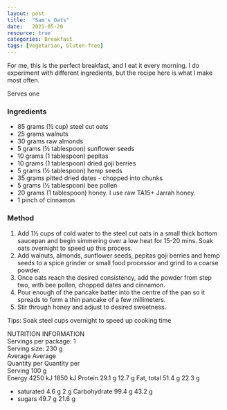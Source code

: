 ```yaml
---
layout: post
title:  "Sam's Oats"
date:   2021-05-20
resource: true
categories: Breakfast
tags: [Vegetarian, Gluten-free]
---
```


For me, this is the perfect breakfast, and I eat it every morning. I do experiment with different ingredients, but the recipe here is what I make most often. 

Serves one

### Ingredients
* 85 grams (½ cup) steel cut oats
* 25 grams walnuts
* 30 grams raw almonds
* 5 grams (½ tablespoon) sunflower seeds  
* 10 grams (1 tablespoon) pepitas
* 10 grams (1 tablespoon) dried goji berries
* 5 grams (½ tablespoon) hemp seeds
* 35 grams pitted dried dates - chopped into chunks
* 5 grams (½ tablespoon) bee pollen
* 20 grams (1 tablespoon) honey. I use raw TA15+ Jarrah honey.  
* 1 pinch of cinnamon

### Method
1. Add 1½ cups of cold water to the steel cut oats in a small thick bottom saucepan and begin simmering over a low heat for 15-20 mins. Soak oats overnight to speed up this process. 
2. Add walnuts, almonds, sunflower seeds, pepitas goji berries and hemp seeds to a spice grinder or small food processor and grind to a coarse powder. 
3. Once oats reach the desired consistency, add the powder from step two, with bee pollen, chopped dates and cinnamon.  
4. Pour enough of the pancake batter into the centre of the pan so it spreads to form a thin pancake of a few millimeters. 
5. Stir through honey and adjust to desired sweetness.   

Tips:
Soak steel cups overnight to speed up cooking time

NUTRITION INFORMATION				
Servings per package:	1			
Serving size:	230	g		
	Average	Average		
	Quantity per	Quantity per		
	Serving	100 g		
Energy	4250	kJ	1850	kJ
Protein	29.1	g	12.7	g
Fat, total	51.4	g	22.3	g
- saturated	4.6	g	2	g
Carbohydrate	99.4	g	43.2	g
- sugars	49.7	g	21.6	g


